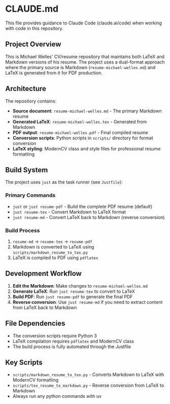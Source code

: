 # CLAUDE.md

This file provides guidance to Claude Code (claude.ai/code) when working with code in this repository.

## Project Overview

This is Michael Welles' CV/resume repository that maintains both LaTeX and Markdown versions of his resume. The project uses a dual-format approach where the primary source is Markdown (`resume-michael-welles.md`) and LaTeX is generated from it for PDF production.

## Architecture

The repository contains:
- **Source document**: `resume-michael-welles.md` - The primary Markdown resume
- **Generated LaTeX**: `resume-michael-welles.tex` - Generated from Markdown
- **PDF output**: `resume-michael-welles.pdf` - Final compiled resume
- **Conversion scripts**: Python scripts in `scripts/` directory for format conversion
- **LaTeX styling**: ModernCV class and style files for professional resume formatting

## Build System

The project uses `just` as the task runner (see `Justfile`):

### Primary Commands
- `just` or `just resume-pdf` - Build the complete PDF resume (default)
- `just resume-tex` - Convert Markdown to LaTeX format
- `just resume-md` - Convert LaTeX back to Markdown (reverse conversion)

### Build Process
1. `resume-md` → `resume-tex` → `resume-pdf`
2. Markdown is converted to LaTeX using `scripts/markdown_resume_to_tex.py`
3. LaTeX is compiled to PDF using `pdflatex`

## Development Workflow

1. **Edit the Markdown**: Make changes to `resume-michael-welles.md`
2. **Generate LaTeX**: Run `just resume-tex` to convert to LaTeX
3. **Build PDF**: Run `just resume-pdf` to generate the final PDF
4. **Reverse conversion**: Use `just resume-md` if you need to extract content from LaTeX back to Markdown

## File Dependencies

- The conversion scripts require Python 3
- LaTeX compilation requires `pdflatex` and ModernCV class
- The build process is fully automated through the Justfile

## Key Scripts

- `scripts/markdown_resume_to_tex.py` - Converts Markdown to LaTeX with ModernCV formatting
- `scripts/tex_resume_to_markdown.py` - Reverse conversion from LaTeX to Markdown
- Always run any python commands with uv